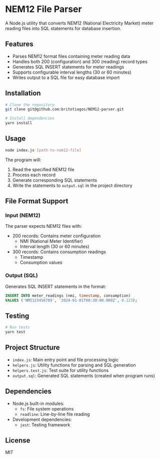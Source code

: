 # NEM12 File Parser

A Node.js utility that converts NEM12 (National Electricity Market) meter reading files into SQL statements for database insertion.

## Features

- Parses NEM12 format files containing meter reading data
- Handles both 200 (configuration) and 300 (reading) record types
- Generates SQL INSERT statements for meter readings
- Supports configurable interval lengths (30 or 60 minutes)
- Writes output to a SQL file for easy database import

## Installation

```bash
# Clone the repository
git clone git@github.com:britotiagos/NEM12-parser.git

# Install dependencies
yarn install
```

## Usage

```bash
node index.js [path-to-nem12-file]
```

The program will:

1. Read the specified NEM12 file
2. Process each record
3. Generate corresponding SQL statements
4. Write the statements to `output.sql` in the project directory

## File Format Support

### Input (NEM12)

The parser expects NEM12 files with:

- 200 records: Contains meter configuration
  - NMI (National Meter Identifier)
  - Interval length (30 or 60 minutes)
- 300 records: Contains consumption readings
  - Timestamp
  - Consumption values

### Output (SQL)

Generates SQL INSERT statements in the format:

```sql
INSERT INTO meter_readings (nmi, timestamp, consumption)
VALUES ('NMI123456789', '2024-01-01T00:30:00.000Z', 0.123);
```

## Testing

```bash
# Run tests
yarn test
```

## Project Structure

- `index.js`: Main entry point and file processing logic
- `helpers.js`: Utility functions for parsing and SQL generation
- `helpers.test.js`: Test suite for utility functions
- `output.sql`: Generated SQL statements (created when program runs)

## Dependencies

- Node.js built-in modules:
  - `fs`: File system operations
  - `readline`: Line-by-line file reading
- Development dependencies:
  - `jest`: Testing framework

## License

MIT
